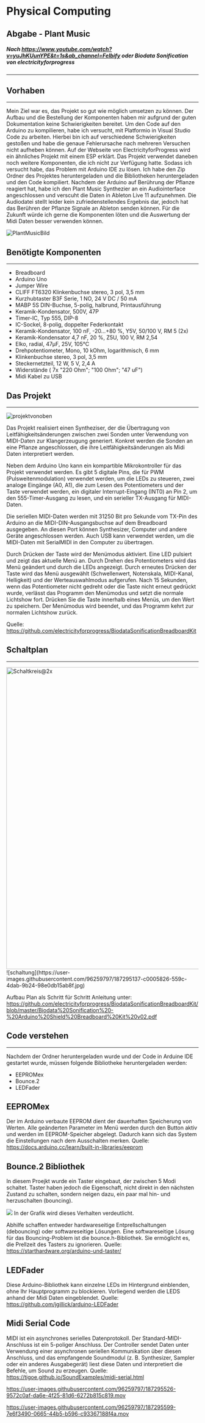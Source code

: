 # Physical Computing
## Abgabe - Plant Music
##### Nach https://www.youtube.com/watch?v=yuJhKUunYPE&t=1s&ab_channel=Felbify oder Biodata Sonification von electricityforprogress 
----
 ## Vorhaben 
---
Mein Ziel war es, das Projekt so gut wie möglich umsetzen zu können. Der Aufbau und die Bestellung der Komponenten haben mir aufgrund der guten Dokumentation keine Schwierigkeiten bereitet. Um den Code auf den Arduino zu kompilieren, habe ich versucht, mit Platformio in Visual Studio Code zu arbeiten. Hierbei bin ich auf verschiedene Schwierigkeiten gestoßen und habe die genaue Fehlerursache nach mehreren Versuchen nicht aufheben können. Auf der Webseite von ElectricityforProgress wird ein ähnliches Projekt mit einem ESP erklärt. Das Projekt verwendet daneben noch weitere Komponenten, die ich nicht zur Verfügung hatte. Sodass ich versucht habe, das Problem mit Arduino IDE zu lösen. Ich habe den Zip Ordner des Projektes heruntergeladen und die Bibliotheken heruntergeladen und den Code kompiliert. Nachdem der Arduino auf Berührung der Pflanze reagiert hat, habe ich den Plant Music Synthezier an ein Audiointerface angeschlossen und verscuht die Daten in Ableton Live 11 aufzunehmen. Die Audiodatei stellt leider kein zufriedenstellendes Ergebnis dar, jedoch hat das Berühren der Pflanze Signale an Ableton senden können. Für die Zukunft würde ich gerne die Komponenten löten und die Auswertung der Midi Daten besser verwenden können.

![PlantMusicBild](https://user-images.githubusercontent.com/96259797/187294631-4dfe9e2f-7f96-4234-8972-a8871d819966.jpg)



## Benötigte Komponenten
---
- Breadboard
- Arduino Uno
- Jumper Wire
- CLIFF FT6320	Klinkenbuchse stereo, 3 pol, 3,5 mm	
- Kurzhubtaster B3F Serie, 1 NO, 24 V DC / 50 mA
- MABP 5S DIN-Buchse, 5-polig, halbrund, Printausführung
- Keramik-Kondensator, 500V, 47P
- Timer-IC, Typ 555, DIP-8
- IC-Sockel, 8-polig, doppelter Federkontakt
- Keramik-Kondensator, 100 nF, -20...+80 %, Y5V, 50/100 V, RM 5 (2x)
- Keramik-Kondensator 4,7 nF, 20 %, Z5U, 100 V, RM 2,54
- Elko, radial, 47µF, 25V, 105°C
- Drehpotentiometer, Mono, 10 kOhm, logarithmisch, 6 mm
- Klinkenbuchse stereo, 3 pol, 3,5 mm
- Steckernetzteil, 12 W, 5 V, 2,4 A
- Widerstände ( 7x "220 Ohm"; "100 Ohm"; "47 uF")
- Midi Kabel zu USB

## Das Projekt 
-----

![projektvonoben](https://user-images.githubusercontent.com/96259797/187295450-306985b2-3250-4405-9b18-67aa17331bcd.jpg)


Das Projekt realisiert einen Syntheziser, der die Übertragung von Leitfähigkeitsänderungen zwischen zwei Sonden unter Verwendung von MIDI-Daten zur Klangerzeugung generiert. Konkret werden die Sonden an eine Pflanze angeschlossen, die ihre Leitfähigkeitsänderungen als Midi Daten interpretiert werden.

Neben dem Arduino Uno kann ein kompartible Mikrokontroller für das Projekt verwendet werden. Es gibt 5 digitale Pins, die für PWM (Pulsweitenmodulation) verwendet werden, um die LEDs zu steueren, zwei analoge Eingänge (A0, A1), die zum Lesen des Potentiometers und der Taste verwendet werden, ein digitaler Interrupt-Eingang (INT0) an Pin 2, um den 555-Timer-Ausgang zu lesen, und ein serieller TX-Ausgang für MIDI-Daten.

Die seriellen MIDI-Daten werden mit 31250 Bit pro Sekunde vom TX-Pin des Arduino an die MIDI-DIN-Ausgangsbuchse auf dem Breadboard ausgegeben.  An diesen Port können Synthesizer, Computer und andere Geräte angeschlossen werden.  Auch USB kann verwendet werden, um die MIDI-Daten mit SerialMIDI in den Computer zu übertragen.

Durch Drücken der Taste wird der Menümodus aktiviert.  Eine LED pulsiert und zeigt das aktuelle Menü an. 
Durch Drehen des Potentiometers wird das Menü geändert und durch die LEDs angezeigt. 
Durch erneutes Drücken der Taste wird das Menü ausgewählt (Schwellenwert, Notenskala, MIDI-Kanal, Helligkeit) und der Werteauswahlmodus aufgerufen.
Nach 15 Sekunden, wenn das Potentiometer nicht gedreht oder die Taste nicht erneut gedrückt wurde, verlässt das Programm den Menümodus und setzt die normale Lichtshow fort. Drücken Sie die Taste innerhalb eines Menüs, um den Wert zu speichern.
Der Menümodus wird beendet, und das Programm kehrt zur normalen Lichtshow zurück.

Quelle: https://github.com/electricityforprogress/BiodataSonificationBreadboardKit

## Schaltplan 
---
<img width="792" alt="Schaltkreis@2x" src="https://user-images.githubusercontent.com/96259797/187295077-b1430e0c-d18b-4dcf-8528-2ea7d7de7448.png">
![schaltung](https://user-images.githubusercontent.com/96259797/187295137-c0005826-559c-4dab-9b24-98e0db15ab8f.jpg)


Aufbau Plan als Schritt für Schritt Anleitung unter: https://github.com/electricityforprogress/BiodataSonificationBreadboardKit/blob/master/Biodata%20Sonification%20-%20Arduino%20Shield%20Breadboard%20Kit%20v02.pdf


## Code verstehen 
---

Nachdem der Ordner heruntergeladen wurde und der Code in Arduine IDE gestartet wurde, müssen folgende Bibliotheke heruntergeladen werden: 

- EEPROMex
- Bounce.2
- LEDFader

## EEPROMex
Der im Arduino verbaute EEPROM dient der dauerhaften Speicherung von Werten. Alle geänderten Parameter im Menü werden durch den Button aktiv und werden im EEPROM-Speicher abgelegt. Dadurch kann sich das System die Einstellungen nach dem Ausschalten merken.
Quelle: https://docs.arduino.cc/learn/built-in-libraries/eeprom


## Bounce.2 Bibliothek
In diesem Proejkt wurde ein Taster eingebaut, der zwischen 5 Modi schaltet. Taster haben jedoch die Eigenschaft, nicht direkt in den nächsten Zustand zu schalten, sondern neigen dazu, ein paar mal hin- und herzuschalten (bouncing).


![](https://starthardware.org/wp-content/uploads/2019/08/Arduino-Taster-Button-DigitalRead4-Bounce-Debounce-Entprellen3.png)
In der Grafik wird dieses Verhalten verdeutlicht.

Abhilfe schaffen entweder hardwareseitige Entprellschaltungen (debouncing) oder softwareseitige Lösungen. Eine softwareseitige Lösung für das Bouncing-Problem ist die bounce.h-Bibliothek. Sie ermöglicht es, die Prellzeit des Tasters zu ignorieren. 
Quelle: https://starthardware.org/arduino-und-taster/

## LEDFader
Diese Arduino-Bibliothek kann einzelne LEDs im Hintergrund einblenden, ohne Ihr Hauptprogramm zu blockieren. Vorliegend werden die LEDS anhand der Midi Daten eingeblendet.
Quelle: https://github.com/jgillick/arduino-LEDFader

## Midi Serial Code 
MIDI ist ein asynchrones serielles Datenprotokoll. Der Standard-MIDI-Anschluss ist ein 5-poliger Anschluss. Der Controller sendet Daten unter Verwendung einer asynchronen seriellen Kommunikation über diesen Anschluss, und das empfangende Soundmodul (z. B. Synthesizer, Sampler oder ein anderes Ausgabegerät) liest diese Daten und interpretiert die Befehle, um Sound zu erzeugen. 
Quelle: https://tigoe.github.io/SoundExamples/midi-serial.html


https://user-images.githubusercontent.com/96259797/187295526-9572c0af-da6e-4f25-81d6-6272b815c819.mov


https://user-images.githubusercontent.com/96259797/187295599-7e6f3490-0665-44b5-b596-c93367188f4a.mov


